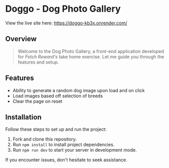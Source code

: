 # Doggo - Dog Photo Gallery

View the live site here: https://doggo-kb3x.onrender.com/

## Overview

> Welcome to the Dog Photo Gallery, a front-end application developed for _Fetch Reward's_ take home exercise.
> Let me guide you through the features and setup.

## Features

- Ability to generate a random dog image upon load and on click
- Load images based off selection of breeds
- Clear the page on reset

## Installation

Follow these steps to set up and run the project:

1. Fork and clone this repository.
2. Run `npm install` to install project dependencies.
3. Run `npm run dev` to start your server in development mode.

If you encounter issues, don't hesitate to seek assistance.
